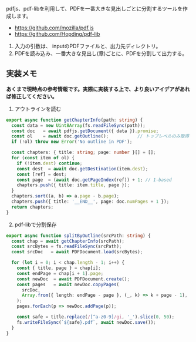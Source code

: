 <!-- AIに指示したファイルを記念に記録しておく。 -->

pdfjs、pdf-libを利用して、PDFを一番大きな見出しごとに分割するツールを作成します。

- <https://github.com/mozilla/pdf.js>
- <https://github.com/Hopding/pdf-lib>

1. 入力の引数は、 inputのPDFファイルと、出力先ディレクトリ。
2. PDFを読み込み、一番大きな見出し(章)ごとに、PDFを分割して出力する。

## 実装メモ

**あくまで現時点の参考情報です。実際に実装する上で、より良いアイデアがあれば修正してください。**

1. アウトラインを読む

```typescript
export async function getChapterInfo(path: string) {
  const data = new Uint8Array(fs.readFileSync(path));
  const doc   = await pdfjs.getDocument({ data }).promise;
  const ol    = await doc.getOutline();           // トップレベルのみ取得
  if (!ol) throw new Error('No outline in PDF');

  const chapters: { title: string; page: number }[] = [];
  for (const item of ol) {
    if (!item.dest) continue;
    const dest  = await doc.getDestination(item.dest);
    const [ref] = dest;
    const page  = (await doc.getPageIndex(ref)) + 1; // 1-based
    chapters.push({ title: item.title, page });
  }
  chapters.sort((a, b) => a.page - b.page);
  chapters.push({ title: '__END__', page: doc.numPages + 1 });
  return chapters;
}
```

2. pdf-libで分割保存

```typescript
export async function splitByOutline(srcPath: string) {
  const chap = await getChapterInfo(srcPath);
  const srcBytes = fs.readFileSync(srcPath);
  const srcDoc   = await PDFDocument.load(srcBytes);

  for (let i = 0; i < chap.length - 1; i++) {
    const { title, page } = chap[i];
    const endPage = chap[i + 1].page;
    const newDoc  = await PDFDocument.create();
    const pages   = await newDoc.copyPages(
      srcDoc,
      Array.from({ length: endPage - page }, (_, k) => k + page - 1),
    );
    pages.forEach(p => newDoc.addPage(p));

    const safe = title.replace(/[^a-z0-9]/gi, '_').slice(0, 50);
    fs.writeFileSync(`${safe}.pdf`, await newDoc.save());
  }
}
```
